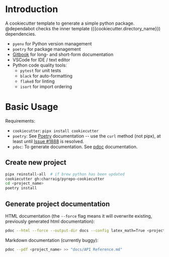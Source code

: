 # Introduction

A cookiecutter template to generate a simple python package. @dependabot checks the inner template ({{cookiecutter.directory_name}}) dependencies.

* `pyenv` for Python version management
* `poetry` for package management
* [Gitbook](www.gitbook.io) for long- and short-form documentation
* VSCode for IDE / text editor
* Python code quality tools:
    * `pytest` for unit tests
    * `black` for auto-formatting
    * `flake8` for linting
    * `isort` for import ordering

# Basic Usage

Requirements:
* `cookiecutter`: `pipx install cookiecutter`
* `poetry`: See [Poetry](www.python-poetry.org/docs) documentation -- use the `curl` method (not pipx), at least until [Issue #1888](https://github.com/python-poetry/poetry/issues/1888) is resolved.
* `pdoc`: To generate documentation. See [pdoc](https://pdoc3.github.io/pdoc/) documentation.

## Create new project

```bash
pipx reinstall-all  # if brew python has been updated
cookiecutter gh:charraig/pyrepo-cookiecutter
cd <project_name>
poetry install
```

## Generate project documentation

HTML documentation (the `--force` flag means it will overwrite existing, previously generated html documentation):

```bash
pdoc --html --force --output-dir docs --config latex_math=True <project_name>
```

Markdown documentation (currently buggy):

```bash
pdoc --pdf <project_name> >> "docs/API Reference.md"
```
